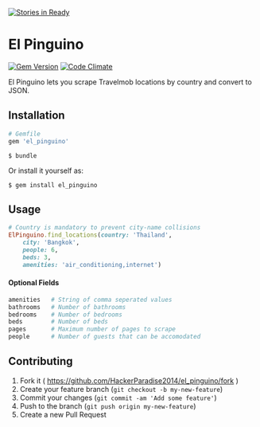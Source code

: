 [![Stories in Ready](https://badge.waffle.io/HackerParadise2014/el_pinguino.png?label=ready&title=Ready)](https://waffle.io/HackerParadise2014/el_pinguino)
# El Pinguino
[![Gem Version](https://badge.fury.io/rb/el_pinguino.svg)](http://badge.fury.io/rb/el_pinguino)
[![Code Climate](https://codeclimate.com/github/HackerParadise2014/el_pinguino/badges/gpa.svg)](https://codeclimate.com/github/HackerParadise2014/el_pinguino)

El Pinguino lets you scrape Travelmob locations by country and convert to JSON.

## Installation

```ruby
# Gemfile
gem 'el_pinguino'
```
```
$ bundle
```

Or install it yourself as:

    $ gem install el_pinguino

## Usage
```ruby
# Country is mandatory to prevent city-name collisions
ElPinguino.find_locations(country: 'Thailand',
	city: 'Bangkok',
	people: 6,
	beds: 3,
	amenities: 'air_conditioning,internet')
```

#### Optional Fields
```ruby
amenities	# String of comma seperated values
bathrooms 	# Number of bathrooms
bedrooms  	# Number of bedrooms
beds 		# Number of beds 
pages 		# Maximum number of pages to scrape
people 		# Number of guests that can be accomodated
```

## Contributing

1. Fork it ( https://github.com/HackerParadise2014/el_pinguino/fork )
2. Create your feature branch (`git checkout -b my-new-feature`)
3. Commit your changes (`git commit -am 'Add some feature'`)
4. Push to the branch (`git push origin my-new-feature`)
5. Create a new Pull Request
